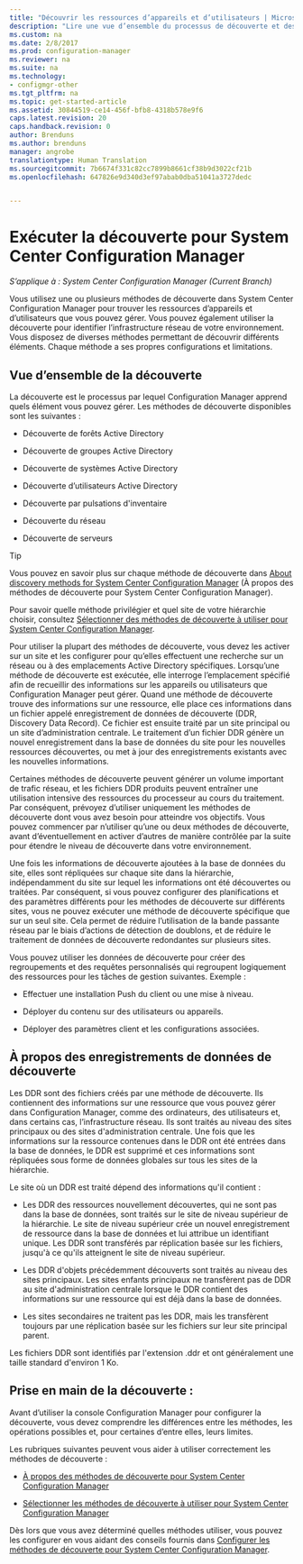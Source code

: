 ```yaml
---
title: "Découvrir les ressources d’appareils et d’utilisateurs | Microsoft Docs"
description: "Lire une vue d’ensemble du processus de découverte et des enregistrements de données de découverte."
ms.custom: na
ms.date: 2/8/2017
ms.prod: configuration-manager
ms.reviewer: na
ms.suite: na
ms.technology:
- configmgr-other
ms.tgt_pltfrm: na
ms.topic: get-started-article
ms.assetid: 30844519-ce14-456f-bfb8-4318b578e9f6
caps.latest.revision: 20
caps.handback.revision: 0
author: Brenduns
ms.author: brenduns
manager: angrobe
translationtype: Human Translation
ms.sourcegitcommit: 7b6674f331c82cc7899b8661cf38b9d3022cf21b
ms.openlocfilehash: 647826e9d340d3ef97abab0dba51041a3727dedc


---
```

# <a name="run-discovery-for-system-center-configuration-manager"></a>Exécuter la découverte pour System Center Configuration Manager

*S’applique à : System Center Configuration Manager (Current Branch)*

Vous utilisez une ou plusieurs méthodes de découverte dans System Center Configuration Manager pour trouver les ressources d’appareils et d’utilisateurs que vous pouvez gérer. Vous pouvez également utiliser la découverte pour identifier l’infrastructure réseau de votre environnement. Vous disposez de diverses méthodes permettant de découvrir différents éléments. Chaque méthode a ses propres configurations et limitations.  

## <a name="overview-of-discovery"></a>Vue d’ensemble de la découverte  
 La découverte est le processus par lequel Configuration Manager apprend quels élément vous pouvez gérer. Les méthodes de découverte disponibles sont les suivantes :  

-   Découverte de forêts Active Directory  

-   Découverte de groupes Active Directory  

-   Découverte de systèmes Active Directory  

-   Découverte d’utilisateurs Active Directory  

-   Découverte par pulsations d'inventaire  

-   Découverte du réseau  

-   Découverte de serveurs  

> [!TIP]  
>  Vous pouvez en savoir plus sur chaque méthode de découverte dans [About discovery methods for System Center Configuration Manager](../../../../core/servers/deploy/configure/about-discovery-methods.md) (À propos des méthodes de découverte pour System Center Configuration Manager).  
>   
>  Pour savoir quelle méthode privilégier et quel site de votre hiérarchie choisir, consultez [Sélectionner des méthodes de découverte à utiliser pour System Center Configuration Manager](../../../../core/servers/deploy/configure/select-discovery-methods-to-use.md).  

 Pour utiliser la plupart des méthodes de découverte, vous devez les activer sur un site et les configurer pour qu’elles effectuent une recherche sur un réseau ou à des emplacements Active Directory spécifiques. Lorsqu’une méthode de découverte est exécutée, elle interroge l’emplacement spécifié afin de recueillir des informations sur les appareils ou utilisateurs que Configuration Manager peut gérer. Quand une méthode de découverte trouve des informations sur une ressource, elle place ces informations dans un fichier appelé enregistrement de données de découverte (DDR, Discovery Data Record). Ce fichier est ensuite traité par un site principal ou un site d’administration centrale. Le traitement d’un fichier DDR génère un nouvel enregistrement dans la base de données du site pour les nouvelles ressources découvertes, ou met à jour des enregistrements existants avec les nouvelles informations.  

 Certaines méthodes de découverte peuvent générer un volume important de trafic réseau, et les fichiers DDR produits peuvent entraîner une utilisation intensive des ressources du processeur au cours du traitement. Par conséquent, prévoyez d’utiliser uniquement les méthodes de découverte dont vous avez besoin pour atteindre vos objectifs. Vous pouvez commencer par n’utiliser qu’une ou deux méthodes de découverte, avant d’éventuellement en activer d’autres de manière contrôlée par la suite pour étendre le niveau de découverte dans votre environnement.  

 Une fois les informations de découverte ajoutées à la base de données du site, elles sont répliquées sur chaque site dans la hiérarchie, indépendamment du site sur lequel les informations ont été découvertes ou traitées. Par conséquent, si vous pouvez configurer des planifications et des paramètres différents pour les méthodes de découverte sur différents sites, vous ne pouvez exécuter une méthode de découverte spécifique que sur un seul site. Cela permet de réduire l’utilisation de la bande passante réseau par le biais d’actions de détection de doublons, et de réduire le traitement de données de découverte redondantes sur plusieurs sites.  

 Vous pouvez utiliser les données de découverte pour créer des regroupements et des requêtes personnalisés qui regroupent logiquement des ressources pour les tâches de gestion suivantes. Exemple :  

-   Effectuer une installation Push du client ou une mise à niveau.  

-   Déployer du contenu sur des utilisateurs ou appareils.  

-   Déployer des paramètres client et les configurations associées.

##  <a name="a-namebkmkddrsa-about-discovery-data-records"></a><a name="BKMK_DDRs"></a> À propos des enregistrements de données de découverte  
 Les DDR sont des fichiers créés par une méthode de découverte. Ils contiennent des informations sur une ressource que vous pouvez gérer dans Configuration Manager, comme des ordinateurs, des utilisateurs et, dans certains cas, l’infrastructure réseau. Ils sont traités au niveau des sites principaux ou des sites d'administration centrale. Une fois que les informations sur la ressource contenues dans le DDR ont été entrées dans la base de données, le DDR est supprimé et ces informations sont répliquées sous forme de données globales sur tous les sites de la hiérarchie.  

 Le site où un DDR est traité dépend des informations qu'il contient :  

-   Les DDR des ressources nouvellement découvertes, qui ne sont pas dans la base de données, sont traités sur le site de niveau supérieur de la hiérarchie. Le site de niveau supérieur crée un nouvel enregistrement de ressource dans la base de données et lui attribue un identifiant unique. Les DDR sont transférés par réplication basée sur les fichiers, jusqu'à ce qu'ils atteignent le site de niveau supérieur.  

-   Les DDR d'objets précédemment découverts sont traités au niveau des sites principaux. Les sites enfants principaux ne transfèrent pas de DDR au site d'administration centrale lorsque le DDR contient des informations sur une ressource qui est déjà dans la base de données.  

-   Les sites secondaires ne traitent pas les DDR, mais les transfèrent toujours par une réplication basée sur les fichiers sur leur site principal parent.  

Les fichiers DDR sont identifiés par l'extension .ddr et ont généralement une taille standard d'environ 1 Ko.  

## <a name="get-started-with-discovery"></a>Prise en main de la découverte :  
 Avant d’utiliser la console Configuration Manager pour configurer la découverte, vous devez comprendre les différences entre les méthodes, les opérations possibles et, pour certaines d’entre elles, leurs limites.  

Les rubriques suivantes peuvent vous aider à utiliser correctement les méthodes de découverte :  

-   [À propos des méthodes de découverte pour System Center Configuration Manager](../../../../core/servers/deploy/configure/about-discovery-methods.md)  

-   [Sélectionner les méthodes de découverte à utiliser pour System Center Configuration Manager](../../../../core/servers/deploy/configure/select-discovery-methods-to-use.md)  

Dès lors que vous avez déterminé quelles méthodes utiliser, vous pouvez les configurer en vous aidant des conseils fournis dans [Configurer les méthodes de découverte pour System Center Configuration Manager](../../../../core/servers/deploy/configure/configure-discovery-methods.md).  



<!--HONumber=Feb17_HO2-->


